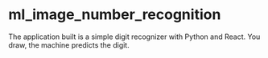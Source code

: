 # ml_image_number_recognition
The application built is a simple digit recognizer with Python and React. You draw, the machine predicts the digit.
